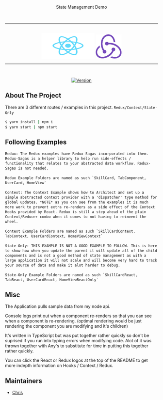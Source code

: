 <p align="center">
State Management Demo
</p>

<br>
<hr />
<br />

<div align="center">
  <a href="https://facebook.github.io/react/" target="_blank"><img src="./src/logo.svg" height="85px" width="175px" /></a>
  <a href="http://redux.js.org/" target="_blank"><img src="./src/redux.png" height="80px" width="85px" /></a>
</div>
<hr />
<br />

<div align="center">

[![Version][github-version]][github-tag-url]

</div>

## About The Project

There are 3 different routes / examples in this project. `Redux/Context/State-Only`

```bash
$ yarn install | npm i
$ yarn start | npm start
```

## Following Examples

```
Redux: The Redux examples have Redux Sagas incorporated into them. Redux-Sagas is a helper library to help run side-effects / functionality that relates to your abstracted data workflow. Redux-Sagas is not needed.

Redux Example Folders are named as such `SkillCard, TabComponent, UserCard, HomeView`

Context: The Context Example shows how to Architect and set up a simple abstracted context provider with a 'dispatcher' type method for global updates. *NOTE* as you can see from the examples it is much more work to prevent extra re-renders as a side effect of the Context Hooks provided by React. Redux is still a step ahead of the plain Context/Reducer combo when it comes to not having to reinvent the wheel.

Context Example Folders are named as such `SkillCardContext, TabContext, UserCardContext, HomeViewContext`

State-Only: THIS EXAMPLE IS NOT A GOOD EXAMPLE TO FOLLOW. This is here to show how when you update the parent it will update all of the child components and is not a good method of state management as with a large application it will not scale and will become very hard to track your source of data and make it alot harder to debug.

State-Only Example Folders are named as such `SkillCardReact, TabReact, UserCardReact, HomeViewReactOnly`

```

## Misc

The Application pulls sample data from my node api.

Console logs print out when a component re-renders so that you can see when a component is re-rendering. (optimal rendering would be just rendering the component you are modifying and it's children)

It's written in TypeScript but was put together rather quickly so don't be suprised if you run into typing errors when modifying code. Alot of it was thrown together with Any's to substitute for time in putting this together rather quickly.


You can click the React or Redux logos at the top of the README to get more indepth information on Hooks / Context / Redux.


## Maintainers

- [Chris](https://github.com/Chris3970439704)


[github-tag-url]: https://github.com/Chris39704/state-demo
[github-version]: https://img.shields.io/badge/Version-0.0.1-lightgrey.svg
